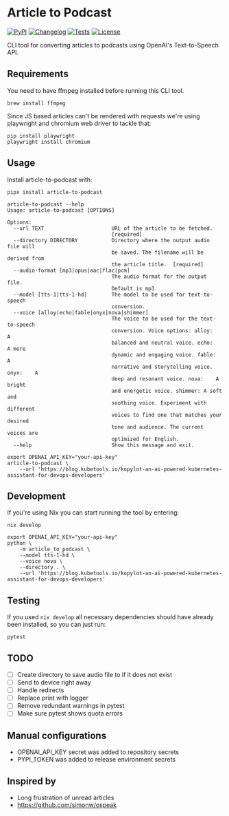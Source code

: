# Article to Podcast

[![PyPI](https://img.shields.io/pypi/v/article-to-podcast.svg)](https://pypi.org/project/article-to-podcast/)
[![Changelog](https://img.shields.io/github/release/ivankovnatsky/article-to-podcast.svg)](https://github.com/ivankovnatsky/article-to-podcast/releases)
[![Tests](https://github.com/ivankovnatsky/article-to-podcast/workflows/Test/badge.svg)](https://github.com/ivankovnatsky/article-to-podcast/actions?query=workflow%3ATest)
[![License](https://img.shields.io/github/license/ivankovnatsky/article-to-podcast)](https://github.com/ivankovnatsky/article-to-podcast/blob/main/LICENSE.md)

CLI tool for converting articles to podcasts using OpenAI's Text-to-Speech API.

## Requirements

You need to have ffmpeg installed before running this CLI tool.

```console
brew install ffmpeg
```

Since JS based articles can't be rendered with requests we're using playwright and chromium web driver to tackle that:

```console
pip install playwright
playwright install chromium
```

## Usage

Install article-to-podcast with:

```console
pipx install article-to-podcast
```

```console
article-to-podcast --help                                                                                                                   
Usage: article-to-podcast [OPTIONS]

Options:
  --url TEXT                      URL of the article to be fetched.
                                  [required]
  --directory DIRECTORY           Directory where the output audio file will
                                  be saved. The filename will be derived from
                                  the article title.  [required]
  --audio-format [mp3|opus|aac|flac|pcm]
                                  The audio format for the output file.
                                  Default is mp3.
  --model [tts-1|tts-1-hd]        The model to be used for text-to-speech
                                  conversion.
  --voice [alloy|echo|fable|onyx|nova|shimmer]
                                  The voice to be used for the text-to-speech
                                  conversion. Voice options: alloy:   A
                                  balanced and neutral voice. echo:    A more
                                  dynamic and engaging voice. fable:   A
                                  narrative and storytelling voice. onyx:    A
                                  deep and resonant voice. nova:    A bright
                                  and energetic voice. shimmer: A soft and
                                  soothing voice. Experiment with different
                                  voices to find one that matches your desired
                                  tone and audience. The current voices are
                                  optimized for English.
  --help                          Show this message and exit.
```

```console
export OPENAI_API_KEY="your-api-key"
article-to-podcast \
    --url 'https://blog.kubetools.io/kopylot-an-ai-powered-kubernetes-assistant-for-devops-developers'
```

## Development

If you're using Nix you can start running the tool by entering:

```console
nix develop
```

```console
export OPENAI_API_KEY="your-api-key"
python \
    -m article_to_podcast \
    --model tts-1-hd \
    --voice nova \
    --directory . \
    --url 'https://blog.kubetools.io/kopylot-an-ai-powered-kubernetes-assistant-for-devops-developers'
```

## Testing

If you used `nix develop` all necessary dependencies should have already 
been installed, so you can just run:

```console
pytest
```

## TODO

- [ ] Create directory to save audio file to if it does not exist
- [ ] Send to device right away
- [ ] Handle redirects
- [ ] Replace print with logger
- [ ] Remove redundant warnings in pytest
- [ ] Make sure pytest shows quota errors

## Manual configurations

- OPENAI_API_KEY secret was added to repository secrets
- PYPI_TOKEN was added to release environment secrets

## Inspired by

* Long frustration of unread articles
* https://github.com/simonw/ospeak
